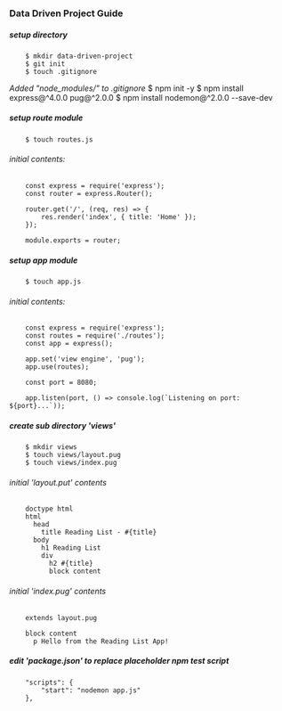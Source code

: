 ### Data Driven Project Guide

##### setup directory
        $ mkdir data-driven-project
        $ git init
        $ touch .gitignore
*Added "node_modules/" to .gitignore*
        $ npm init -y
        $ npm install express@^4.0.0 pug@^2.0.0
        $ npm install nodemon@^2.0.0 --save-dev
        
##### setup route module       
        $ touch routes.js
###### initial contents:
        const express = require('express');
        const router = express.Router();

        router.get('/', (req, res) => {
            res.render('index', { title: 'Home' });
        });

        module.exports = router;

##### setup app module
        $ touch app.js
###### initial contents:
        const express = require('express');
        const routes = require('./routes');
        const app = express();

        app.set('view engine', 'pug');
        app.use(routes);

        const port = 8080;

        app.listen(port, () => console.log(`Listening on port: ${port}...`));

##### create sub directory 'views'
        $ mkdir views
        $ touch views/layout.pug
        $ touch views/index.pug
###### initial 'layout.put' contents
        doctype html
        html
          head
            title Reading List - #{title}
          body
            h1 Reading List
            div
              h2 #{title}
              block content
###### initial 'index.pug' contents
        extends layout.pug

        block content
          p Hello from the Reading List App!

##### edit 'package.json' to replace placeholder npm test script
        "scripts": {
            "start": "nodemon app.js"
        },